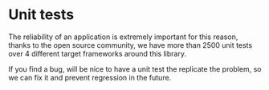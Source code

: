 # Unit tests

The reliability of an application is extremely important for this reason, thanks to the open source community, we have more than 2500 unit tests over 4 different target frameworks around this library.

If you find a bug, will be nice to have a unit test the replicate the problem, so we can fix it and prevent regression in the future.
